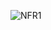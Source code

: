 
![NFR1](https://user-images.githubusercontent.com/79920734/195885623-8fe43900-50f4-44fe-82f0-dab745d5c758.jpg)
